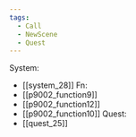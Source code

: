 ```yaml
---
tags:
  - Call
  - NewScene
  - Quest
---
```

System:
- [[system_28]]
Fn:
- [[p9002_function9]]
- [[p9002_function12]]
- [[p9002_function10]]
Quest:
- [[quest_25]]
